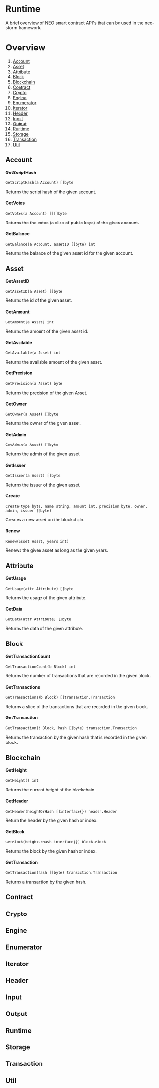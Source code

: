 # Runtime
A brief overview of NEO smart contract API's that can be used in the neo-storm framework.

# Overview
1. [Account]()
2. [Asset]()
3. [Attribute]()
4. [Block]()
5. [Blockchain]()
6. [Contract]()
7. [Crypto]()
8. [Engine]()
9. [Enumerator]()
10. [Iterator]()
11. [Header]()
12. [Input]()
13. [Output]()
14. [Runtime]()
15. [Storage]()
16. [Transaction]()
17. [Util]()

## Account 
#### GetScriptHash
```
GetScriptHash(a Account) []byte
```
Returns the script hash of the given account.

#### GetVotes
```
GetVotes(a Account) [][]byte
```
Returns the the votes (a slice of public keys) of the given account.

#### GetBalance
```
GetBalance(a Account, assetID []byte) int
```
Returns the balance of the given asset id for the given account.

## Asset
#### GetAssetID 
```
GetAssetID(a Asset) []byte
```
Returns the id of the given asset.

#### GetAmount
```
GetAmount(a Asset) int 
```
Returns the amount of the given asset id.

#### GetAvailable
```
GetAvailable(a Asset) int 
```
Returns the available amount of the given asset.

#### GetPrecision
```
GetPrecision(a Asset) byte
```
Returns the precision of the given Asset.

#### GetOwner
```
GetOwner(a Asset) []byte
```
Returns the owner of the given asset.

#### GetAdmin
```
GetAdmin(a Asset) []byte
```
Returns the admin of the given asset.

#### GetIssuer
```
GetIssuer(a Asset) []byte
```
Returns the issuer of the given asset.

#### Create
```
Create(type byte, name string, amount int, precision byte, owner, admin, issuer []byte)
```
Creates a new asset on the blockchain.

#### Renew
```
Renew(asset Asset, years int)
```
Renews the given asset as long as the given years.

## Attribute
#### GetUsage
```
GetUsage(attr Attribute) []byte
```
Returns the usage of the given attribute.

#### GetData
```
GetData(attr Attribute) []byte
```
Returns the data of the given attribute.

## Block
#### GetTransactionCount
```
GetTransactionCount(b Block) int
```
Returns the number of transactions that are recorded in the given block.

#### GetTransactions
```
GetTransactions(b Block) []transaction.Transaction
```
Returns a slice of the transactions that are recorded in the given block.

#### GetTransaction
```
GetTransaction(b Block, hash []byte) transaction.Transaction
```
Returns the transaction by the given hash that is recorded in the given block.

## Blockchain
#### GetHeight
```
GetHeight() int
```
Returns the current height of the blockchain.

#### GetHeader
```
GetHeader(heightOrHash []interface{}) header.Header
```
Return the header by the given hash or index.

#### GetBlock
```
GetBlock(heightOrHash interface{}) block.Block
```
Returns the block by the given hash or index.

#### GetTransaction
```
GetTransaction(hash []byte) transaction.Transaction
```
Returns a transaction by the given hash.

## Contract

## Crypto

## Engine

## Enumerator

## Iterator

## Header

## Input

## Output

## Runtime

## Storage

## Transaction

## Util
